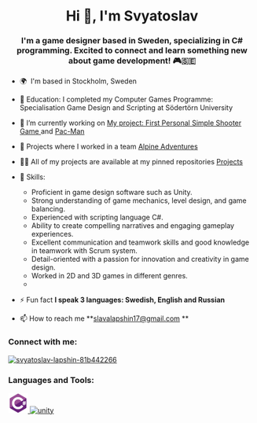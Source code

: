<h1 align="center">Hi 👋, I'm Svyatoslav</h1>
<h3 align="center">I'm a game designer based in Sweden, specializing in C# programming. Excited to connect and learn something new about game development! 🎮🇸🇪</h3>


- 🌍  I'm based in Stockholm, Sweden
- :school_satchel: Education: I completed my Computer Games Programme: Specialisation Game Design and Scripting
 at Södertörn University


- 🔭 I’m currently working on [My project: First Personal Simple Shooter Game ](https://github.com/LightOvie/FPGame) and [Pac-Man](https://github.com/LightOvie/SUPH-03-Build)


- 🤝 Projects where I worked in a team [Alpine Adventures](https://alpineadventures.itch.io/alpineadventures)


- 👨‍💻 All of my projects are available at my pinned repositories [Projects](https://github.com/LightOvie)


- 🧠 Skills:
  -   Proficient in game design software such as Unity.
  -   Strong understanding of game mechanics, level design, and game balancing.
  -   Experienced with scripting language C#.
  -   Ability to create compelling narratives and engaging gameplay experiences.
  -   Excellent communication and teamwork skills and good knowledge in teamwork with Scrum system.
  -   Detail-oriented with a passion for innovation and creativity in game design.
  -   Worked in 2D and 3D games in different genres.
  - 
- ⚡ Fun fact **I speak 3 languages: Swedish, English and Russian**
 
- 📫 How to reach me **slavalapshin17@gmail.com **
  
<h3 align="left">Connect with me:</h3>
<p align="left">
<a href="https://linkedin.com/in/svyatoslav-lapshin-81b442266" target="blank"><img align="center" src="https://raw.githubusercontent.com/rahuldkjain/github-profile-readme-generator/master/src/images/icons/Social/linked-in-alt.svg" alt="svyatoslav-lapshin-81b442266" height="30" width="40" /></a>
</p>

<h3 align="left">Languages and Tools:</h3>
<p align="left"> <a href="https://www.w3schools.com/cs/" target="_blank" rel="noreferrer"> <img src="https://raw.githubusercontent.com/devicons/devicon/master/icons/csharp/csharp-original.svg" alt="csharp" width="40" height="40"/> </a> <a href="https://unity.com/" target="_blank" rel="noreferrer"> <img src="https://www.vectorlogo.zone/logos/unity3d/unity3d-icon.svg" alt="unity" width="40" height="40"/> </a> </p>
